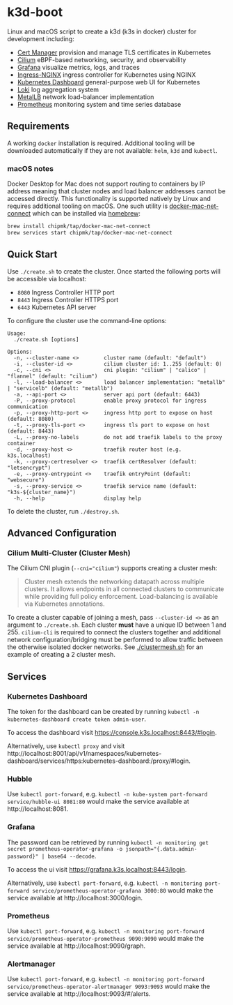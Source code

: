 # k3d-boot

Linux and macOS script to create a k3d (k3s in docker) cluster for development
including:

- [Cert Manager](https://github.com/cert-manager/cert-manager) provision and manage TLS certificates in Kubernetes
- [Cilium](https://github.com/cilium/cilium) eBPF-based networking, security, and observability
- [Grafana](https://github.com/grafana/grafana) visualize metrics, logs, and traces
- [Ingress-NGINX](https://github.com/kubernetes/ingress-nginx) ingress controller for Kubernetes using NGINX
- [Kubernetes Dashboard](https://github.com/kubernetes/dashboard) general-purpose web UI for Kubernetes
- [Loki](https://github.com/grafana/loki) log aggregation system
- [MetalLB](https://github.com/metallb/metallb) network load-balancer implementation
- [Prometheus](https://github.com/prometheus/prometheus) monitoring system and time series database

## Requirements

A working `docker` installation is required. Additional tooling will be downloaded automatically if they are not
available: `helm`, `k3d` and `kubectl`.

### macOS notes

Docker Desktop for Mac does not support routing to containers by IP address meaning that cluster nodes and load balancer
addresses cannot be accessed directly. This functionality is supported natively by Linux and requires additional tooling
on macOS. One such utility is [docker-mac-net-connect](https://github.com/chipmk/docker-mac-net-connect) which can be
installed via [homebrew](https://brew.sh/):

```sh
brew install chipmk/tap/docker-mac-net-connect
brew services start chipmk/tap/docker-mac-net-connect
```

## Quick Start

Use `./create.sh` to create the cluster. Once started the following ports will
be accessible via localhost:

- `8080` Ingress Controller HTTP port
- `8443` Ingress Controller HTTPS port
- `6443` Kubernetes API server

To configure the cluster use the command-line options:

```
Usage: 
  ./create.sh [options]

Options:
  -n, --cluster-name <>        cluster name (default: "default")
  -i, --cluster-id <>          cilium cluster id: 1..255 (default: 0)
  -c, --cni <>                 cni plugin: "cilium" | "calico" | "flannel" (default: "cilium")
  -l, --load-balancer <>       load balancer implementation: "metallb" | "servicelb" (default: "metallb")
  -a, --api-port <>            server api port (default: 6443)
  -P, --proxy-protocol         enable proxy protocol for ingress communication
  -p, --proxy-http-port <>     ingress http port to expose on host (default: 8080)
  -t, --proxy-tls-port <>      ingress tls port to expose on host (default: 8443)
  -L, --proxy-no-labels        do not add traefik labels to the proxy container
  -d, --proxy-host <>          traefik router host (e.g. k3s.localhost)
  -k, --proxy-certresolver <>  traefik certResolver (default: "letsencrypt")
  -e, --proxy-entrypoint <>    traefik entryPoint (default: "websecure")
  -s, --proxy-service <>       traefik service name (default: "k3s-${cluster_name}")
  -h, --help                   display help
```

To delete the cluster, run `./destroy.sh`.

## Advanced Configuration

### Cilium Multi-Cluster (Cluster Mesh)

The Cilium CNI plugin (`--cni="cilium"`) supports creating a cluster mesh:

> Cluster mesh extends the networking datapath across multiple clusters.
> It allows endpoints in all connected clusters to communicate while providing full policy enforcement.
> Load-balancing is available via Kubernetes annotations.

To create a cluster capable of joining a mesh, pass `--cluster-id <>` as an argument to `./create.sh`. Each cluster
**must** have a unique ID between 1 and 255. `cilium-cli` is required to connect the clusters together and additional
network configuration/bridging must be performed to allow traffic between the otherwise isolated docker networks.
See [./clustermesh.sh](clustermesh.sh) for an example of creating a 2 cluster mesh.

## Services

### Kubernetes Dashboard

The token for the dashboard can be created by running `kubectl -n kubernetes-dashboard create token admin-user`.

To access the dashboard visit https://console.k3s.localhost:8443/#login.

Alternatively, use `kubectl proxy` and visit http://localhost:8001/api/v1/namespaces/kubernetes-dashboard/services/https:kubernetes-dashboard:/proxy/#login.

### Hubble

Use `kubectl port-forward`, e.g. `kubectl -n kube-system port-forward service/hubble-ui 8081:80` would make the service available at http://localhost:8081.

### Grafana

The password can be retrieved by running `kubectl -n monitoring get secret prometheus-operator-grafana -o jsonpath="{.data.admin-password}" | base64 --decode`.

To access the ui visit https://grafana.k3s.localhost:8443/login.

Alternatively, use `kubectl port-forward`, e.g. `kubectl -n monitoring port-forward service/prometheus-operator-grafana 3000:80` would make the service available at http://localhost:3000/login.

### Prometheus

Use `kubectl port-forward`, e.g. `kubectl -n monitoring port-forward service/prometheus-operator-prometheus 9090:9090` would make the service available at http://localhost:9090/graph.

### Alertmanager

Use `kubectl port-forward`, e.g. `kubectl -n monitoring port-forward service/prometheus-operator-alertmanager 9093:9093` would make the service available at http://localhost:9093/#/alerts.
